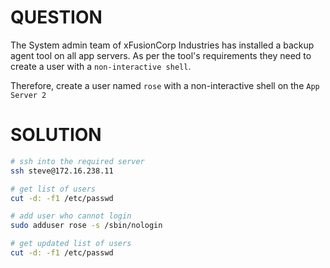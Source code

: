 # QUESTION

The System admin team of xFusionCorp Industries has installed a backup agent tool on all app servers. As per the tool's requirements they need to create a user with a `non-interactive shell`.

Therefore, create a user named `rose` with a non-interactive shell on the `App Server 2`


# SOLUTION

```bash
# ssh into the required server
ssh steve@172.16.238.11

# get list of users
cut -d: -f1 /etc/passwd

# add user who cannot login
sudo adduser rose -s /sbin/nologin

# get updated list of users
cut -d: -f1 /etc/passwd
```